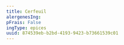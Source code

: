 ```yaml
---
title: Cerfeuil
alergenesIng:
pFrais: False
ingType: epices
uuid: 874539eb-b2bd-4193-9423-b73661539c01
---
```

